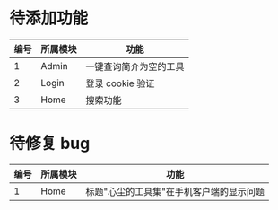 # 待添加功能

| 编号 | 所属模块 | 功能                   |
| ---- | -------- | ---------------------- |
| 1    | Admin    | 一键查询简介为空的工具 |
| 2    | Login    | 登录 cookie 验证       |
| 3    | Home     | 搜索功能               |

# 待修复 bug

| 编号 | 所属模块 | 功能                                     |
| ---- | -------- | ---------------------------------------- |
| 1    | Home     | 标题"心尘的工具集"在手机客户端的显示问题 |
